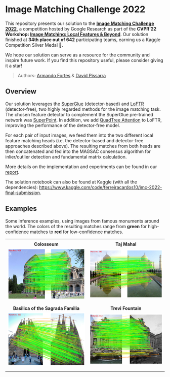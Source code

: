 # Image Matching Challenge 2022

This repository presents our solution to the **[Image Matching Challenge 2022](https://www.kaggle.com/competitions/image-matching-challenge-2022/)**, a competition hosted by Google Research as part of the **CVPR'22 Workshop: [Image Matching: Local Features & Beyond](https://image-matching-workshop.github.io/)**. Our solution finished at **34th place out of 642** participating teams, earning us a Kaggle Competition Silver Medal :2nd_place_medal:.

We hope our solution can serve as a resource for the community and inspire future work. If you find this repository useful, please consider giving it a star!

> Authors: [Armando Fortes](https://atfortes.github.io/) & [David Pissarra](https://github.com/davidpissarra)

## Overview

Our solution leverages the [SuperGlue](https://github.com/magicleap/SuperGluePretrainedNetwork) (detector-based) and [LoFTR](https://github.com/zju3dv/LoFTR) (detector-free), two highly regarded methods for the image matching task. The chosen feature detector to complement the SuperGlue pre-trained network was [SuperPoint](https://github.com/magicleap/SuperPointPretrainedNetwork). In addition, we add [QuadTree Attention](https://github.com/Tangshitao/QuadTreeAttention) to LoFTR, improving the performance of the detector-free model.

For each pair of input images, we feed them into the two different local feature matching heads (i.e. the detector-based and detector-free approaches described above). The resulting matches from both heads are then concatenated and fed into the MAGSAC consensus algorithm for inlier/outlier detection and fundamental matrix calculation.

More details on the implementation and experiments can be found in our [report](https://github.com/atfortes/ImageMatchingChallenge2022/blob/main/report.pdf).

The solution notebook can also be found at Kaggle (with all the dependencies): https://www.kaggle.com/code/ferreiracardos10/imc-2022-final-submission.

## Examples

Some inference examples, using images from famous monuments around the world. The colors of the resulting matches range from **green** for high-confidence matches to **red** for low-confidence matches.

|||
|:------------------:|:------------------:|
|||
|  **Colosseum**  |  **Taj Mahal**  |
|  ![](/assets/rome.png)  |  ![](/assets/taj_mahal.png)  |
|||
|||
|  **Basilica of the Sagrada Familia**  |  **Trevi Fountain**  |
|  ![](/assets/sagrada.png)  | ![](/assets/trevi.png)  |
|||
|||
